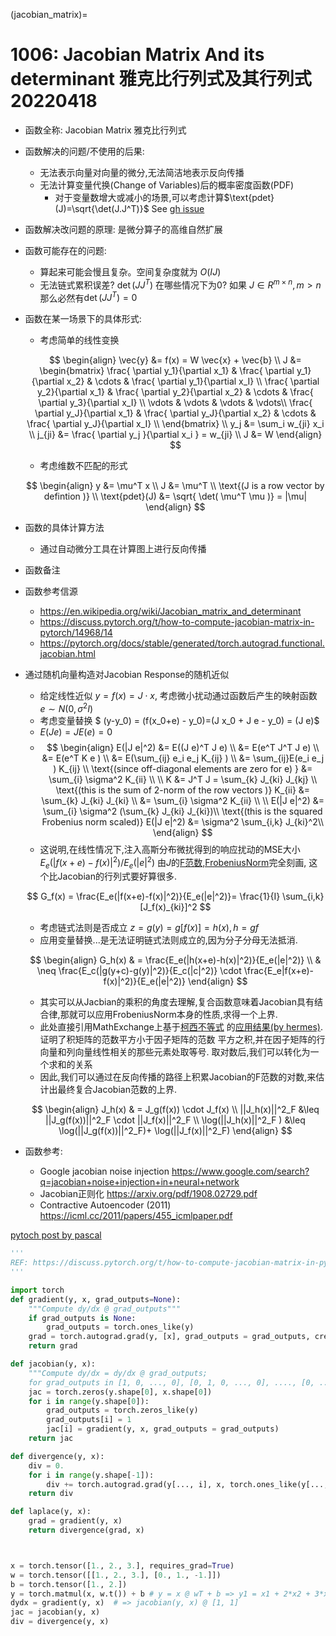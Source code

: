 (jacobian_matrix)=

# 1006: Jacobian Matrix And its determinant 雅克比行列式及其行列式 20220418


- 函数全称: Jacobian Matrix  雅克比行列式
- 函数解决的问题/不使用的后果:
  - 无法表示向量对向量的微分,无法简洁地表示反向传播
  - 无法计算变量代换(Change of Variables)后的概率密度函数(PDF)
    - 对于变量数增大或减小的场景,可以考虑计算$\text{pdet}(J)=\sqrt{\det(J.J^T)}$ See [gh issue](https://github.com/tensorflow/probability/issues/139)
- 函数解决改问题的原理: 是微分算子的高维自然扩展
- 函数可能存在的问题:
  - 算起来可能会慢且复杂。空间复杂度就为 $O(IJ)$
  - 无法链式累积误差? $\det(J J^T)$ 在哪些情况下为0? 如果 $J \in R^{m \times n},m>n$那么必然有$\det(J J^T)=0$
- 函数在某一场景下的具体形式:
  - 考虑简单的线性变换

  $$
  \begin{align}
  \vec{y} &= f(x) = W \vec{x} + \vec{b} \\
  J &= \begin{bmatrix}
  \frac{ \partial y_1}{\partial x_1} & \frac{ \partial y_1}{\partial x_2} & \cdots & \frac{ \partial y_1}{\partial x_I} \\
  \frac{ \partial y_2}{\partial x_1} & \frac{ \partial y_2}{\partial x_2} & \cdots & \frac{ \partial y_3}{\partial x_I} \\
  \vdots & \vdots & \vdots & \vdots\\
  \frac{ \partial y_J}{\partial x_1} & \frac{ \partial y_J}{\partial x_2} & \cdots & \frac{ \partial y_J}{\partial x_I} \\  
  \end{bmatrix} \\
  y_j    &= \sum_i w_{ji} x_i \\
  j_{ji} &= \frac{ \partial y_j }{\partial x_i } = w_{ji} \\
  J      &= W   
  \end{align}
  $$

  - 考虑维数不匹配的形式

  $$
  \begin{align}
  y &= \mu^T x \\
  J &= \mu^T \\
  \text{(J is a row vector by defintion )} \\
  \text{pdet}(J) &= \sqrt{ \det( \mu^T \mu )} = |\mu|
  \end{align}
  $$
- 函数的具体计算方法
   - 通过自动微分工具在计算图上进行反向传播
- 函数备注
- 函数参考信源
  - <https://en.wikipedia.org/wiki/Jacobian_matrix_and_determinant>
  - <https://discuss.pytorch.org/t/how-to-compute-jacobian-matrix-in-pytorch/14968/14>
  - <https://pytorch.org/docs/stable/generated/torch.autograd.functional.jacobian.html>

- 通过随机向量构造对Jacobian Response的随机近似
  - 给定线性近似 $y=f(x)=J \cdot x$, 考虑微小扰动通过函数后产生的映射函数 $e \sim N(0, \sigma^2 I)$
  - 考虑变量替换 $ (y-y_0) = (f(x_0+e) - y_0)=(J x_0 + J e - y_0) = (J e)$  
  - $E(Je) = J E(e) = 0$
  -
    $$
    \begin{align}
    E(|J e|^2) &= E((J e)^T J e) \\
    &= E(e^T J^T J e) \\
    &= E(e^T K e )  \\
    &= E(\sum_{ij} e_i e_j K_{ij} ) \\
    &= \sum_{ij}E(e_i e_j ) K_{ij} \\
\text{(since off-diagonal elements are zero for e) }
    &= \sum_{i} \sigma^2 K_{ii}   \\
    \\
    K &= J^T J = \sum_{k} J_{ki} J_{kj} \\
\text{(this is the sum of 2-norm of the row vectors )}   
     K_{ii} &= \sum_{k} J_{ki} J_{ki}  \\
    &= \sum_{i} \sigma^2 K_{ii}  \\
    \\
    E(|J e|^2) &= \sum_{i} \sigma^2 (\sum_{k} J_{ki} J_{ki})\\
    \text{(this is the squared Frobenius norm scaled)}   
    E(|J e|^2) &= \sigma^2 \sum_{i,k}  J_{ki}^2\\
    \end{align}
    $$
  - 这说明,在线性情况下,注入高斯分布微扰得到的响应扰动的MSE大小$E_e(|f(x+e)-f(x)|^2)/E_e(|e|^2)$
  由$J$的[F范数,FrobeniusNorm](https://en.wikipedia.org/wiki/Matrix_norm#Frobenius_norm)完全刻画,
  这个比Jacobian的行列式要好算很多.

  $$
  G_f(x) = \frac{E_e(|f(x+e)-f(x)|^2)}{E_e(|e|^2)}= \frac{1}{I} \sum_{i,k}  [J_f(x)_{ki}]^2
  $$
  - 考虑链式法则是否成立 $z = g(y) = g[f(x)] = h(x), h = g f$
  - 应用变量替换...是无法证明链式法则成立的,因为分子分母无法抵消.

  $$
  \begin{align}
  G_h(x) & =  \frac{E_e(|h(x+e)-h(x)|^2)}{E_e(|e|^2)} \\
         & \neq \frac{E_c(|g(y+c)-g(y)|^2)}{E_c(|c|^2)} \cdot \frac{E_e|f(x+e)-f(x)|^2)}{E_e(|e|^2)}
  \end{align}
  $$

  - 其实可以从Jacbian的乘积的角度去理解,复合函数意味着Jacobian具有结合律,那就可以应用FrobeniusNorm本身的性质,求得一个上界.
  - 此处直接引用MathExchange上基于[柯西不等式](https://en.wikipedia.org/wiki/Cauchy%E2%80%93Schwarz_inequality)
  的[应用结果(by hermes)](https://math.stackexchange.com/a/1393667/416294).证明了积矩阵的范数平方小于因子矩阵的范数
  平方之积,并在因子矩阵的行向量和列向量线性相关的那些元素处取等号. 取对数后,我们可以转化为一个求和的关系  
  - 因此,我们可以通过在反向传播的路径上积累Jacobian的F范数的对数,来估计出最终复合Jacobian范数的上界.



  $$
  \begin{align}
  J_h(x)                  & =   J_g(f(x)) \cdot J_f(x) \\
  ||J_h(x)||^2_F          &\leq ||J_g(f(x))||^2_F \cdot ||J_f(x)||^2_F \\
  \log(||J_h(x)||^2_F )   &\leq \log(||J_g(f(x))||^2_F)+ \log(||J_f(x)||^2_F)
  \end{align}
  $$


- 函数参考:
  - Google jacobian noise injection <https://www.google.com/search?q=jacobian+noise+injection+in+neural+network>
  - Jacobian正则化 <https://arxiv.org/pdf/1908.02729.pdf>
  - Contractive Autoencoder (2011) <https://icml.cc/2011/papers/455_icmlpaper.pdf>

[pytoch post by pascal](https://discuss.pytorch.org/t/how-to-compute-jacobian-matrix-in-pytorch/14968/14)

```python
'''
REF: https://discuss.pytorch.org/t/how-to-compute-jacobian-matrix-in-pytorch/14968/14
'''

import torch
def gradient(y, x, grad_outputs=None):
    """Compute dy/dx @ grad_outputs"""
    if grad_outputs is None:
        grad_outputs = torch.ones_like(y)
    grad = torch.autograd.grad(y, [x], grad_outputs = grad_outputs, create_graph=True)[0]
    return grad

def jacobian(y, x):
    """Compute dy/dx = dy/dx @ grad_outputs;
    for grad_outputs in [1, 0, ..., 0], [0, 1, 0, ..., 0], ...., [0, ..., 0, 1]"""
    jac = torch.zeros(y.shape[0], x.shape[0])
    for i in range(y.shape[0]):
        grad_outputs = torch.zeros_like(y)
        grad_outputs[i] = 1
        jac[i] = gradient(y, x, grad_outputs = grad_outputs)
    return jac

def divergence(y, x):
    div = 0.
    for i in range(y.shape[-1]):
        div += torch.autograd.grad(y[..., i], x, torch.ones_like(y[..., i]), create_graph=True)[0][..., i:i+1]
    return div

def laplace(y, x):
    grad = gradient(y, x)
    return divergence(grad, x)



x = torch.tensor([1., 2., 3.], requires_grad=True)
w = torch.tensor([[1., 2., 3.], [0., 1., -1.]])
b = torch.tensor([1., 2.])
y = torch.matmul(x, w.t()) + b # y = x @ wT + b => y1 = x1 + 2*x2 + 3*x3 + 1 = 15, y2 = x2 - x3 + 2 = 1
dydx = gradient(y, x)  # => jacobian(y, x) @ [1, 1]
jac = jacobian(y, x)
div = divergence(y, x)
```
